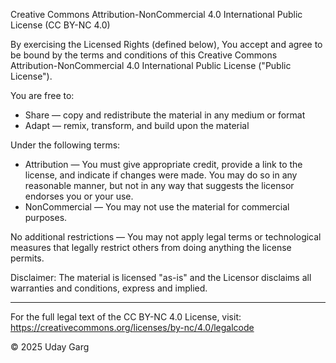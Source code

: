 Creative Commons Attribution-NonCommercial 4.0 International Public License (CC BY-NC 4.0)

By exercising the Licensed Rights (defined below), You accept and agree to be bound by the terms and conditions of this Creative Commons Attribution-NonCommercial 4.0 International Public License ("Public License").

You are free to:
- Share — copy and redistribute the material in any medium or format
- Adapt — remix, transform, and build upon the material

Under the following terms:
- Attribution — You must give appropriate credit, provide a link to the license, and indicate if changes were made. You may do so in any reasonable manner, but not in any way that suggests the licensor endorses you or your use.
- NonCommercial — You may not use the material for commercial purposes.

No additional restrictions — You may not apply legal terms or technological measures that legally restrict others from doing anything the license permits.

Disclaimer:
The material is licensed "as-is" and the Licensor disclaims all warranties and conditions, express and implied.

---

For the full legal text of the CC BY-NC 4.0 License, visit:  
https://creativecommons.org/licenses/by-nc/4.0/legalcode

© 2025 Uday Garg
